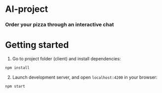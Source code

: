 # AI-project
 
### Order your pizza through an interactive chat

# Getting started

1. Go to project folder (client) and install dependencies:
 ```bash
 npm install
 ```
 
2. Launch development server, and open `localhost:4200` in your browser:
 ```bash
 npm start
 ```
